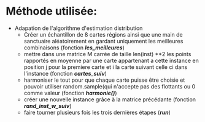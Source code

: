 # Méthode utilisée:
* Adapation de l'algorithme d'estimation distribution
  + Créer un échantillon de 8 cartes régions ainsi que une main de sanctuaire aléatoirement en gardant uniquement les meilleures combinaisons (fonction ***les_meilleures***)
  + mettre dans une matrice M carrée de taille len(inst) **2 les points rapportés en moyenne par une carte appartenant a cette instance en position j pour la premiere carte et i la carte suivant celle ci dans l'instance (fonction ***cartes_suiv***)
  + harmoniser le tout pour que chaque carte puisse être choisie et pouvoir utiliser random.sample(qui n'accepte pas des flottants ou 0 comme valeur (fonction ***harmonie()***)
  + créer une nouvelle instance grâce à la matrice précédante (fonction ***rand_inst_w_suiv***)
  + faire tourner plusieurs fois les trois dernières étapes (***run***)

